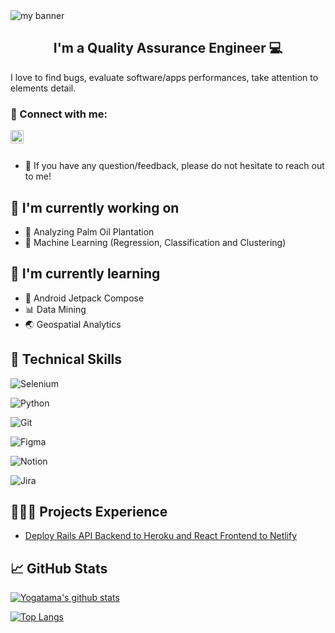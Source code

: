 <img align="center" src="https://user-images.githubusercontent.com/55596578/199185549-2a22cac6-5a0b-4d55-929b-420230751d73.png" alt="my banner">

<h2 align="center">
I'm a Quality Assurance Engineer 💻
</h2> 

I love to find bugs, evaluate software/apps performances, take attention to elements detail.

### 🤝 Connect with me:

<a href="https://www.linkedin.com/in/daniel-yogatama-maydiputra/"><img align="left" src="https://raw.githubusercontent.com/yushi1007/yushi1007/main/images/linkedin.svg" alt="Yu Shi | LinkedIn" width="21px"/></a>
</br></br>

- 💬 If you have any question/feedback, please do not hesitate to reach out to me!

## 🔭 I'm currently working on

- 🌴 Analyzing Palm Oil Plantation
- 🎰 Machine Learning (Regression, Classification and Clustering)

## 🌱 I'm currently learning

- 📱 Android Jetpack Compose
- 📊 Data Mining
- 🌏 Geospatial Analytics

## 💼 Technical Skills

![Selenium](https://img.shields.io/badge/-selenium-%43B02A?style=for-the-badge&logo=selenium&logoColor=white)

![Python](https://img.shields.io/badge/python-3670A0?style=for-the-badge&logo=python&logoColor=ffdd54)

![Git](https://img.shields.io/badge/git-%23F05033.svg?style=for-the-badge&logo=git&logoColor=white)

![Figma](https://img.shields.io/badge/figma-%23F24E1E.svg?style=for-the-badge&logo=figma&logoColor=white)

![Notion](https://img.shields.io/badge/Notion-%23000000.svg?style=for-the-badge&logo=notion&logoColor=white)

![Jira](https://img.shields.io/badge/jira-%230A0FFF.svg?style=for-the-badge&logo=jira&logoColor=white)

## 📝🔖📑 Projects Experience

- [Deploy Rails API Backend to Heroku and React Frontend to Netlify](https://yushi95.medium.com/deploy-rails-api-backend-to-heroku-and-react-frontend-to-netlify-b515239d5022)

## 📈 GitHub Stats 

[![Yogatama's github stats](https://github-readme-stats.vercel.app/api?username=danielyoga)](https://github.com/danielyoga)

[![Top Langs](https://github-readme-stats.vercel.app/api/top-langs/?username=danielyoga&layout=compact)](https://github.com/danielyoga)

<!-- [![Visitors](https://visitor-badge.glitch.me/badge?page_id=yushi1007.yushi1007)](https://www.yushi.dev/) -->

<!-- git add *
git commit -m "commit"
git push -u origin master -->